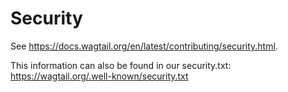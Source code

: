 # Security

See https://docs.wagtail.org/en/latest/contributing/security.html.

This information can also be found in our security.txt: https://wagtail.org/.well-known/security.txt
